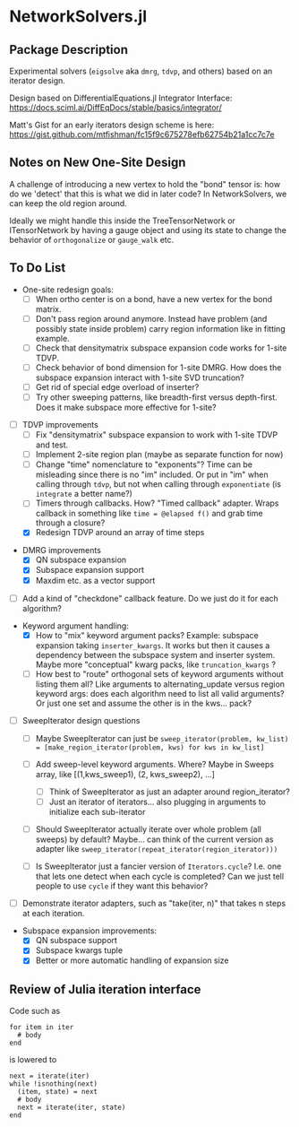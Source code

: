 # NetworkSolvers.jl

## Package Description

Experimental solvers (`eigsolve` aka `dmrg`, `tdvp`, and others) based on an iterator design.

Design based on DifferentialEquations.jl Integrator Interface:
https://docs.sciml.ai/DiffEqDocs/stable/basics/integrator/

Matt's Gist for an early iterators design scheme is here:
https://gist.github.com/mtfishman/fc15f9c675278efb62754b21a1cc7c7e

## Notes on New One-Site Design

A challenge of introducing a new vertex to hold the "bond" tensor is:
how do we 'detect' that this is what we did in later code?
In NetworkSolvers, we can keep the old region around.

Ideally we might handle this inside the TreeTensorNetwork or ITensorNetwork
by having a gauge object and using its state to change the behavior of
`orthogonalize` or `gauge_walk` etc.

## To Do List

- One-site redesign goals:
  - [ ] When ortho center is on a bond, have a new vertex for the bond matrix.
  - [ ] Don't pass region around anymore. Instead have problem (and possibly state
        inside problem) carry region information like in fitting example.
  - [ ] Check that densitymatrix subspace expansion code works for 1-site TDVP.
  - [ ] Check behavior of bond dimension for 1-site DMRG. 
        How does the subspace expansion interact with 1-site SVD truncation?
  - [ ] Get rid of special edge overload of inserter?
  - [ ] Try other sweeping patterns, like breadth-first versus depth-first.
        Does it make subspace more effective for 1-site?

- [ ] TDVP improvements
  - [ ] Fix "densitymatrix" subspace expansion to work with 1-site TDVP and test.
  - [ ] Implement 2-site region plan (maybe as separate function for now)
  - [ ] Change "time" nomenclature to "exponents"? 
        Time can be misleading since there is no "im" included.
        Or put in "im" when calling through `tdvp`, but
        not when calling through `exponentiate` (is `integrate` a better name?)
  - [ ] Timers through callbacks. How?
        "Timed callback" adapter. Wraps callback in something like `time = @elapsed f()` 
        and grab time through a closure?
  - [X] Redesign TDVP around an array of time steps

- DMRG improvements
    - [X] QN subspace expansion
    - [X] Subspace expansion support
    - [X] Maxdim etc. as a vector support

- [ ] Add a kind of "checkdone" callback feature. Do we just do it 
    for each algorithm?

- Keyword argument handling:
  - [X] How to "mix" keyword argument packs?
        Example: subspace expansion taking `inserter_kwargs`. It works
        but then it causes a dependency between the subspace system and
        inserter system.
        Maybe more "conceptual" kwarg packs, like `truncation_kwargs` ?
  - [ ] How best to "route" orthogonal sets of keyword arguments without
        listing them all?
        Like arguments to alternating_update versus region keyword args:
        does each algorithm need to list all valid arguments? Or just one
        set and assume the other is in the kws... pack? 

- [ ] SweepIterator design questions

    - [ ] Maybe SweepIterator can just be
        `sweep_iterator(problem, kw_list) = [make_region_iterator(problem, kws) for kws in kw_list]`

    - [ ] Add sweep-level keyword arguments. 
        Where?
        Maybe in Sweeps array, like [(1,kws_sweep1), (2, kws_sweep2), ...]
        - [ ] Think of SweepIterator as just an adapter around region_iterator?
        - [ ] Just an iterator of iterators... also plugging in arguments
            to initialize each sub-iterator

    - [ ] Should SweepIterator actually iterate over whole problem (all sweeps)
        by default?
        Maybe... can think of the current version as adapter like
        `sweep_iterator(repeat_iterator(region_iterator)))`

    - [ ] Is SweepIterator just a fancier version of `Iterators.cycle`?
        I.e. one that lets one detect when each cycle is completed?
        Can we just tell people to use `cycle` if they want this behavior?


- [ ] Demonstrate iterator adapters, such as "take(iter, n)" that takes
      n steps at each iteration.

- Subspace expansion improvements:
    - [X] QN subspace support
    - [X] Subspace kwargs tuple
    - [X] Better or more automatic handling of expansion size

## Review of Julia iteration interface

Code such as

```
for item in iter
  # body
end
```

is lowered to

```
next = iterate(iter)
while !isnothing(next)
  (item, state) = next
  # body
  next = iterate(iter, state)
end
```
